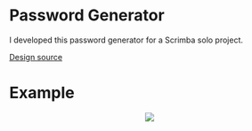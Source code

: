 # Password Generator
I developed this password generator for a Scrimba solo project.

[Design source](https://www.figma.com/file/YRO9Iw5IYaOorjnRyNz4bV/Random-Password-Generator)

# Example

<p align="center">
  <img src="https://user-images.githubusercontent.com/100844295/169675046-40080813-2080-4ec6-9518-23dad6894c85.gif">
</p>
